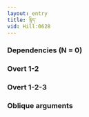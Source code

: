 ```yaml
---
layout: entry
title: རྙིད་
vid: Hill:0628
---
```

### Dependencies (N = 0)


### Overt 1-2


### Overt 1-2-3


### Oblique arguments
